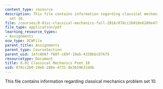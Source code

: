 ```yaml
---
content_type: resource
description: This file contains information regarding classical mechanics problem
  set 10.
file: /courses/8-01sc-classical-mechanics-fall-2016/878cc2b018e6280e47318e3659631d4b_MIT8_01F16_pset10.pdf
file_type: application/pdf
learning_resource_types:
- Assignments
ocw_type: OCWFile
parent_title: Assignments
parent_type: CourseSection
parent_uid: 14fc866f-f60f-c69f-19eb-4338bbc87675
resourcetype: Document
title: 8.01 Classical Mechanics Pset 10
uid: 878cc2b0-18e6-280e-4731-8e3659631d4b
---
```

This file contains information regarding classical mechanics problem set 10.
